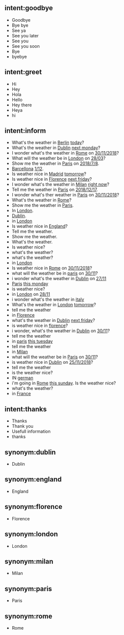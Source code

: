## intent:goodbye
- Goodbye
- Bye bye
- See ya
- See you later
- See you
- See you soon
- Bye
- byebye

## intent:greet
- Hi
- Hey
- Hola
- Hello
- Hey there
- Heya
- hi

## intent:inform
- What's the weather in [Berlin](location) [today](date)?
- What's the weather in [Dublin](location) [next monday](date)?
- I wonder what's the weather in [Rome](location) on [30/11/2018](date)?
- What will the weather be in [London](location) on [28/03](date)?
- Show me the weather in [Paris](location) on [2018/7/8](date).
- [Barcellona](location) [1/12](date).
- Is weather nice in [Madrid](location) [tomorrow](date)?
- Is weather nice in [Florence](location) [next friday](date)?
- I wonder what's the weather in [Milan](location) [right now](date)?
- Tell me the weather in [Paris](location) on [2018/12/17](date).
- I wonder what's ther weather in [Paris](location:paris) on [30/11/2018](date)?
- What's the weather in [Rome](location)?
- Show me the weather in [Paris](location).
- In [London](location).
- [Dublin](location).
- in [London](location:london)
- Is weather nice in [England](location:england)?
- Tell me the weather.
- Show me the weather.
- What's the weather.
- Is weather nice?
- what's the weather?
- what's the weather?
- in [London](location:london)
- Is weather nice in [Rome](location:rome) on [30/11/2018](date)?
- what will the weather be in [paris](location) on [30/11](date)?
- i wonder what's the weather in [Dublin](location:dublin) on [27/11](date)
- [Paris](location) [this monday](date)
- is weather nice?
- in [London](location:london) on [28/11](date)
- i wonder what's the weather in [italy](location)
- What's the weather in [London](location:london) [tomorrow](date)?
- tell me the weather
- in [Florence](location:florence)
- what's the weather in [Dublin](location:dublin) [next friday](date)?
- is weather nice in [florence](location)?
- i wonder, what's the weather in [Dublin](location:dublin) on [30/11](date)?
- tell me the weather
- in [paris](location) [this tuesday](date)
- tell me the weather
- in [Milan](location:milan)
- what will the weather be in [Paris](location:paris) on [30/11](date)?
- is weather nice in [Dublin](location:dublin) on [25/11/2018](date)?
- tell me the weather
- is the weather nice?
- IN [german](location)
- i'm going in [Rome](location:rome) [this sunday](date). Is the weather nice?
- what's the weather?
- in [France](location:france)

## intent:thanks
- Thanks
- Thank you
- Usefull information
- thanks

## synonym:dublin
- Dublin

## synonym:england
- England

## synonym:florence
- Florence

## synonym:london
- London

## synonym:milan
- Milan

## synonym:paris
- Paris

## synonym:rome
- Rome
